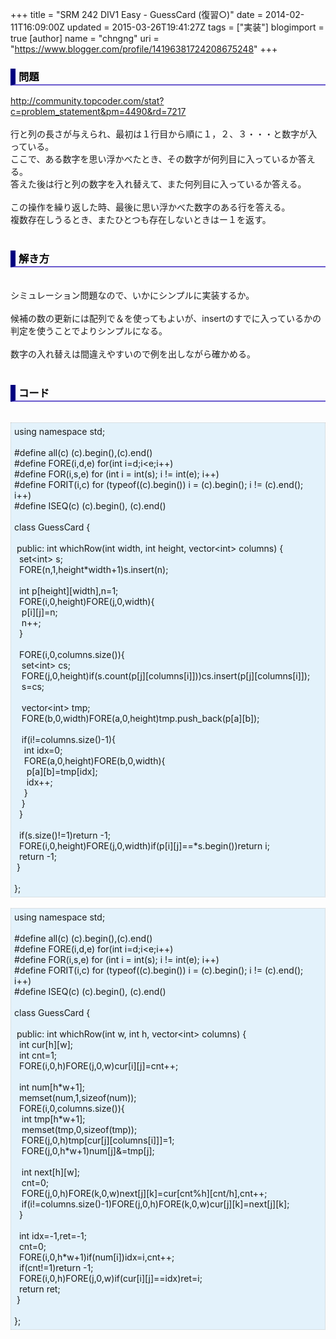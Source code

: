 +++
title = "SRM 242 DIV1 Easy - GuessCard (復習○)"
date = 2014-02-11T16:09:00Z
updated = 2015-03-26T19:41:27Z
tags = ["実装"]
blogimport = true 
[author]
	name = "chngng"
	uri = "https://www.blogger.com/profile/14196381724208675248"
+++

<div dir="ltr" style="text-align: left;" trbidi="on"><h3 style="border-bottom: 2px solid slateblue; border-left: 8px solid navy; color: black; padding: 0px 0px 1px 5px;">問題 </h3><a href="http://community.topcoder.com/stat?c=problem_statement&amp;pm=4490&amp;rd=7217" target="_blank">http://community.topcoder.com/stat?c=problem_statement&amp;pm=4490&amp;rd=7217</a><br /><br />行と列の長さが与えられ、最初は１行目から順に１，２、３・・・と数字が入っている。<br />ここで、ある数字を思い浮かべたとき、その数字が何列目に入っているか答える。<br />答えた後は行と列の数字を入れ替えて、また何列目に入っているか答える。<br /><br />この操作を繰り返した時、最後に思い浮かべた数字のある行を答える。<br />複数存在しうるとき、またひとつも存在しないときはー１を返す。<br /><br /><h3 style="border-bottom: 2px solid slateblue; border-left: 8px solid navy; color: black; padding: 0px 0px 1px 5px;">解き方 </h3><br />シミュレーション問題なので、いかにシンプルに実装するか。<br /><br />候補の数の更新には配列で＆を使ってもよいが、insertのすでに入っているかの判定を使うことでよりシンプルになる。<br /><br />数字の入れ替えは間違えやすいので例を出しながら確かめる。<br /><br /><h3 style="border-bottom: 2px solid slateblue; border-left: 8px solid navy; color: black; padding: 0px 0px 1px 5px;">コード </h3><br /><div style="background-color: #e3f2fb; border: 1px dotted #CCCCCC; padding: 5px;">using namespace std;<br /><br />#define all(c) (c).begin(),(c).end()<br />#define FORE(i,d,e) for(int i=d;i&lt;e;i++)<br />#define FOR(i,s,e) for (int i = int(s); i != int(e); i++)<br />#define FORIT(i,c) for (typeof((c).begin()) i = (c).begin(); i != (c).end(); i++)<br />#define ISEQ(c) (c).begin(), (c).end()<br /><br />class GuessCard {<br /><br /><span class="Apple-tab-span" style="white-space: pre;"> </span>public: int whichRow(int width, int height, vector&lt;int&gt; columns) {<br /><span class="Apple-tab-span" style="white-space: pre;">  </span>set&lt;int&gt; s;<br /><span class="Apple-tab-span" style="white-space: pre;">  </span>FORE(n,1,height*width+1)s.insert(n);<br /><br /><span class="Apple-tab-span" style="white-space: pre;">  </span>int p[height][width],n=1;<br /><span class="Apple-tab-span" style="white-space: pre;">  </span>FORE(i,0,height)FORE(j,0,width){<br /><span class="Apple-tab-span" style="white-space: pre;">   </span>p[i][j]=n;<br /><span class="Apple-tab-span" style="white-space: pre;">   </span>n++;<br /><span class="Apple-tab-span" style="white-space: pre;">  </span>}<br /><br /><span class="Apple-tab-span" style="white-space: pre;">  </span>FORE(i,0,columns.size()){<br /><span class="Apple-tab-span" style="white-space: pre;">   </span>set&lt;int&gt; cs;<br /><span class="Apple-tab-span" style="white-space: pre;">   </span>FORE(j,0,height)if(s.count(p[j][columns[i]]))cs.insert(p[j][columns[i]]);<br /><span class="Apple-tab-span" style="white-space: pre;">   </span>s=cs;<br /><br /><span class="Apple-tab-span" style="white-space: pre;">   </span>vector&lt;int&gt; tmp;<br /><span class="Apple-tab-span" style="white-space: pre;">   </span>FORE(b,0,width)FORE(a,0,height)tmp.push_back(p[a][b]);<br /><br /><span class="Apple-tab-span" style="white-space: pre;">   </span>if(i!=columns.size()-1){<br /><span class="Apple-tab-span" style="white-space: pre;">    </span>int idx=0;<br /><span class="Apple-tab-span" style="white-space: pre;">    </span>FORE(a,0,height)FORE(b,0,width){<br /><span class="Apple-tab-span" style="white-space: pre;">     </span>p[a][b]=tmp[idx];<br /><span class="Apple-tab-span" style="white-space: pre;">     </span>idx++;<br /><span class="Apple-tab-span" style="white-space: pre;">    </span>}<br /><span class="Apple-tab-span" style="white-space: pre;">   </span>}<br /><span class="Apple-tab-span" style="white-space: pre;">  </span>}<br /><br /><span class="Apple-tab-span" style="white-space: pre;">  </span>if(s.size()!=1)return -1;<br /><span class="Apple-tab-span" style="white-space: pre;">  </span>FORE(i,0,height)FORE(j,0,width)if(p[i][j]==*s.begin())return i;<br /><span class="Apple-tab-span" style="white-space: pre;">  </span>return -1;<br /><span class="Apple-tab-span" style="white-space: pre;"> </span>}<br /><br />};</div><br /><div style="background-color: #e3f2fb; border: 1px dotted #CCCCCC; padding: 5px;">using namespace std;<br /><br />#define all(c) (c).begin(),(c).end()<br />#define FORE(i,d,e) for(int i=d;i&lt;e;i++)<br />#define FOR(i,s,e) for (int i = int(s); i != int(e); i++)<br />#define FORIT(i,c) for (typeof((c).begin()) i = (c).begin(); i != (c).end(); i++)<br />#define ISEQ(c) (c).begin(), (c).end()<br /><br />class GuessCard {<br /><br /><span class="Apple-tab-span" style="white-space: pre;"> </span>public: int whichRow(int w, int h, vector&lt;int&gt; columns) {<br /><span class="Apple-tab-span" style="white-space: pre;">  </span>int cur[h][w];<br /><span class="Apple-tab-span" style="white-space: pre;">  </span>int cnt=1;<br /><span class="Apple-tab-span" style="white-space: pre;">  </span>FORE(i,0,h)FORE(j,0,w)cur[i][j]=cnt++;<br /><br /><span class="Apple-tab-span" style="white-space: pre;">  </span>int num[h*w+1];<br /><span class="Apple-tab-span" style="white-space: pre;">  </span>memset(num,1,sizeof(num));<br /><span class="Apple-tab-span" style="white-space: pre;">  </span>FORE(i,0,columns.size()){<br /><span class="Apple-tab-span" style="white-space: pre;">   </span>int tmp[h*w+1];<br /><span class="Apple-tab-span" style="white-space: pre;">   </span>memset(tmp,0,sizeof(tmp));<br /><span class="Apple-tab-span" style="white-space: pre;">   </span>FORE(j,0,h)tmp[cur[j][columns[i]]]=1;<br /><span class="Apple-tab-span" style="white-space: pre;">   </span>FORE(j,0,h*w+1)num[j]&amp;=tmp[j];<br /><br /><span class="Apple-tab-span" style="white-space: pre;">   </span>int next[h][w];<br /><span class="Apple-tab-span" style="white-space: pre;">   </span>cnt=0;<br /><span class="Apple-tab-span" style="white-space: pre;">   </span>FORE(j,0,h)FORE(k,0,w)next[j][k]=cur[cnt%h][cnt/h],cnt++;<br /><span class="Apple-tab-span" style="white-space: pre;">   </span>if(i!=columns.size()-1)FORE(j,0,h)FORE(k,0,w)cur[j][k]=next[j][k];<br /><span class="Apple-tab-span" style="white-space: pre;">  </span>}<br /><br /><span class="Apple-tab-span" style="white-space: pre;">  </span>int idx=-1,ret=-1;<br /><span class="Apple-tab-span" style="white-space: pre;">  </span>cnt=0;<br /><span class="Apple-tab-span" style="white-space: pre;">  </span>FORE(i,0,h*w+1)if(num[i])idx=i,cnt++;<br /><span class="Apple-tab-span" style="white-space: pre;">  </span>if(cnt!=1)return -1;<br /><span class="Apple-tab-span" style="white-space: pre;">  </span>FORE(i,0,h)FORE(j,0,w)if(cur[i][j]==idx)ret=i;<br /><span class="Apple-tab-span" style="white-space: pre;">  </span>return ret;<br /><span class="Apple-tab-span" style="white-space: pre;"> </span>}<br /><br />};</div></div>
